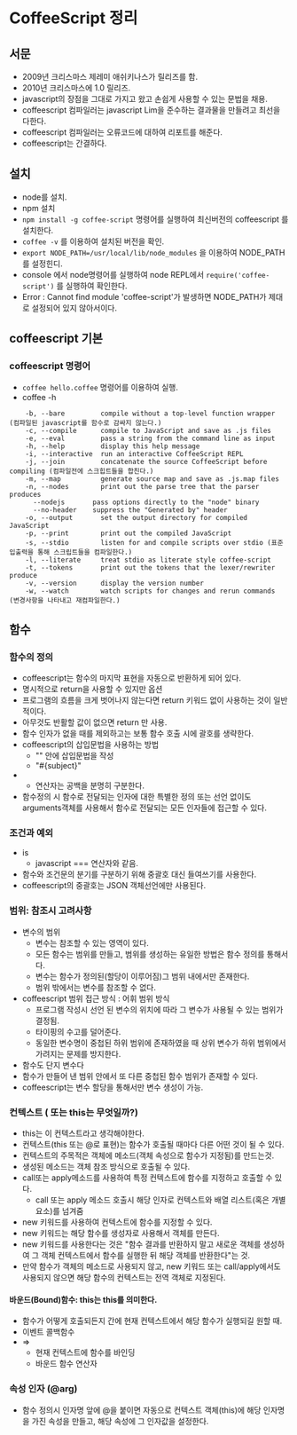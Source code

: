 # CoffeeScript 정리

## 서문
* 2009년 크리스마스 제레미 애쉬키나스가 릴리즈를 함.
* 2010년 크리스마스에 1.0 릴리즈.
* javascript의 장점을 그대로 가지고 왔고 손쉽게 사용할 수 있는 문법을 채용.
* coffeescript 컴파일러는 javascript Lim을 준수하는 결과물을 만들려고 최선을 다한다.
* coffeescript 컴파일러는 오류코드에 대하여 리포트를 해준다.
* coffeescript는 간결하다.

## 설치
* node를 설치.
* npm 설치
* ``` npm install -g coffee-script ``` 명령어를 실행하여 최신버전의 coffeescript 를 설치한다.
* ``` coffee -v ``` 를 이용하여 설치된 버전을 확인.
* ``` export NODE_PATH=/usr/local/lib/node_modules ``` 을 이용하여 NODE_PATH를 설정힌디.
* console 에서 node명령어를 실행하여 node REPL에서 ``` require('coffee-script') ``` 를 실행하여 확인한다.
* Error : Cannot find module 'coffee-script'가 발생하면 NODE_PATH가 제대로 설정되어 있지 않아서이다.

## coffeescript 기본

### coffeescript 명령어
* ``` coffee hello.coffee ``` 명령어를 이용하여 실행.
* coffee -h
```
    -b, --bare         compile without a top-level function wrapper (컴파일된 javascript를 함수로 감싸지 않는다.)
	-c, --compile      compile to JavaScript and save as .js files
	-e, --eval         pass a string from the command line as input
	-h, --help         display this help message
	-i, --interactive  run an interactive CoffeeScript REPL
	-j, --join         concatenate the source CoffeeScript before compiling (컴파일전에 스크힙트들을 합친다.)
	-m, --map          generate source map and save as .js.map files
	-n, --nodes        print out the parse tree that the parser produces
      --nodejs       pass options directly to the "node" binary
      --no-header    suppress the "Generated by" header
	-o, --output       set the output directory for compiled JavaScript
	-p, --print        print out the compiled JavaScript
	-s, --stdio        listen for and compile scripts over stdio (표준 입출력을 통해 스크립트들을 컴파일한다.)
	-l, --literate     treat stdio as literate style coffee-script
	-t, --tokens       print out the tokens that the lexer/rewriter produce
	-v, --version      display the version number
	-w, --watch        watch scripts for changes and rerun commands (변경사항을 나타내고 재컴파일한다.)
```

## 함수

### 함수의 정의
* coffeescript는 함수의 마지막 표현을 자동으로 반환하게 되어 있다.
* 명시적으로 return을 사용할 수 있지만 옵션
* 프로그램의 흐름을 크게 벗어나지 않는다면 return 키워드 없이 사용하는 것이 일반적이다.
* 아무것도 반활할 값이 없으면 return 만 사용.
* 함수 인자가 없을 때를 제외하고는 보통 함수 호출 시에 괄호를 생략한다.
* coffeescript의 삽입문법을 사용하는 방법
	* "" 안에 삽입문법을 작성
	* "#{subject}"
* + 연산자는 공백을 분명히 구분한다.
* 함수정의 시 함수로 전달되는 인자에 대한 특별한 정의 또는 선언 없이도 arguments객체를 사용해서 함수로 전달되는 모든 인자들에 접근할 수 있다.

### 조건과 예외
* is
	* javascript === 연산자와 같음.
* 함수와 조건문의 분기를 구분하기 위해 중괄호 대신 들여쓰기를 사용한다.
* coffeescript의 중괄호는 JSON 객체선언에만 사용된다.

### 범위: 참조시 고려사항
* 변수의 범위
	* 변수는 참조할 수 있는 영역이 있다.
	* 모든 함수는 범위를 만들고, 범위를 생성하는 유일한 방법은 함수 정의를 통해서다.
	* 변수는 함수가 정의된(할당이 이루어짐)그 범위 내에서만 존재한다.
	* 범위 밖에서는 변수를 참조할 수 없다.
* coffeescript 범위 접근 방식 : 어휘 범위 방식
	* 프로그램 작성시 선언 된 변수의 위치에 따라 그 변수가 사용될 수 있는 범위가 결정됨.
	* 타이핑의 수고를 덜어준다.
	* 동일한 변수명이 중첩된 하위 범위에 존재하였을 때 상위 변수가 하위 범위에서 가려지는 문제를 방지한다.
* 함수도 단지 변수다
* 함수가 만들어 낸 범위 안에서 또 다른 중첩된 함수 범위가 존재할 수 있다.
* coffeescript는 변수 할당을 통해서만 변수 생성이 가능.

### 컨텍스트 ( 또는 this는 무엇일까?)
* this는 이 컨텍스트라고 생각해야한다.
* 컨텍스트(this 또는 @로 표현)는 함수가 호출될 때마다 다른 어떤 것이 될 수 있다.
* 컨텍스트의 주목적은 객체에 메소드(객체 속성으로 함수가 지정됨)를 만드는것.
* 생성된 메소드는 객체 참조 방식으로 호출될 수 있다.
* call또는 apply메소드를 사용하여 특정 컨텍스트에 함수를 지정하고 호출할 수 있다.
	* call 또는 apply 메소드 호출시 해당 인자로 컨텍스트와 배열 리스트(혹은 개별요소)를 넘겨줌
* new 키워드를 사용하여 컨텍스트에 함수를 지정할 수 있다.
* new 키워드는 해당 함수를 생성자로 사용해서 객체를 만든다.
* new 키워드를 사용한다는 것은 "함수 결과를 반환하지 말고 새로운 객체를 생성하여 그 객체 컨텍스트에서 함수를 실행한 뒤 해당 객체를 반환한다"는 것.
* 만약 함수가 객체의 메소드로 사용되지 않고, new 키워드 또는 call/apply에서도 사용되지 않으면 해당 함수의 컨텍스트는 전역 객체로 지정된다.

#### 바운드(Bound)함수: this는 this를 의미한다.
* 함수가 어떻게 호출되든지 간에 현재 컨텍스트에서 해당 함수가 실행되길 원할 때.
* 이벤트 콜백함수
* =>
	* 현재 컨텍스트에 함수를 바인딩
	* 바운드 함수 연산자

### 속성 인자 (@arg)
* 함수 정의시 인자명 앞에 @을 붙이면 자동으로 컨텍스트 객체(this)에 해당 인자명을 가진 속성을 만들고, 해당 속성에 그 인자값을 설정한다.








